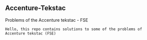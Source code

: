 ## Accenture-Tekstac

Problems of the Accenture tekstac - FSE

`Hello, this repo contains solutions to some of the problems of Accenture tekstac (FSE)`
